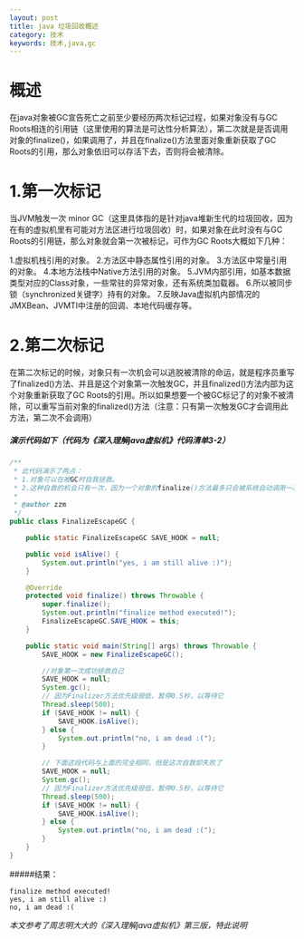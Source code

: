 ```yaml
---
layout: post
title: java 垃圾回收概述
category: 技术
keywords: 技术,java,gc
---
```

# 概述
在java对象被GC宣告死亡之前至少要经历两次标记过程，如果对象没有与GC Roots相连的引用链（这里使用的算法是可达性分析算法），第二次就是是否调用对象的finalize()，如果调用了，并且在finalize()方法里面对象重新获取了GC Roots的引用，那么对象依旧可以存活下去，否则将会被清除。
# 1.第一次标记
当JVM触发一次 minor GC（这里具体指的是针对java堆新生代的垃圾回收，因为在有的虚拟机里有可能对方法区进行垃圾回收）时，如果对象在此时没有与GC Roots的引用链，那么对象就会第一次被标记，可作为GC Roots大概如下几种：

1.虚拟机栈引用的对象。
2.方法区中静态属性引用的对象。
3.方法区中常量引用的对象。
4.本地方法栈中Native方法引用的对象。
5.JVM内部引用，如基本数据类型对应的Class对象，一些常驻的异常对象，还有系统类加载器。
6.所以被同步锁（synchronized关键字）持有的对象。
7.反映Java虚拟机内部情况的JMXBean、JVMTI中注册的回调、本地代码缓存等。

# 2.第二次标记
在第二次标记的时候，对象只有一次机会可以逃脱被清除的命运，就是程序员重写了finalized()方法、并且是这个对象第一次触发GC，并且finalized()方法内部为这个对象重新获取了GC Roots的引用。所以如果想要一个被GC标记了的对象不被清除，可以重写当前对象的finalized()方法（注意：只有第一次触发GC才会调用此方法，第二次不会调用）
##### 演示代码如下（代码为《深入理解java虚拟机》代码清单3-2）
```java
/**
 * 此代码演示了两点：
 * 1.对象可以在被GC时自我拯救。
 * 2.这种自救的机会只有一次，因为一个对象的finalize()方法最多只会被系统自动调用一次
 *
 * @author zzm
 */
public class FinalizeEscapeGC {

    public static FinalizeEscapeGC SAVE_HOOK = null;

    public void isAlive() {
        System.out.println("yes, i am still alive :)");
    }

    @Override
    protected void finalize() throws Throwable {
        super.finalize();
        System.out.println("finalize method executed!");
        FinalizeEscapeGC.SAVE_HOOK = this;
    }

    public static void main(String[] args) throws Throwable {
        SAVE_HOOK = new FinalizeEscapeGC();

        //对象第一次成功拯救自己
        SAVE_HOOK = null;
        System.gc();
        // 因为Finalizer方法优先级很低，暂停0.5秒，以等待它
        Thread.sleep(500);
        if (SAVE_HOOK != null) {
            SAVE_HOOK.isAlive();
        } else {
            System.out.println("no, i am dead :(");
        }

        // 下面这段代码与上面的完全相同，但是这次自救却失败了
        SAVE_HOOK = null;
        System.gc();
        // 因为Finalizer方法优先级很低，暂停0.5秒，以等待它
        Thread.sleep(500);
        if (SAVE_HOOK != null) {
            SAVE_HOOK.isAlive();
        } else {
            System.out.println("no, i am dead :(");
        }
    }
}
```
#####结果：
```
finalize method executed!
yes, i am still alive :)
no, i am dead :(
```
*本文参考了周志明大大的《深入理解java虚拟机》第三版，特此说明*

